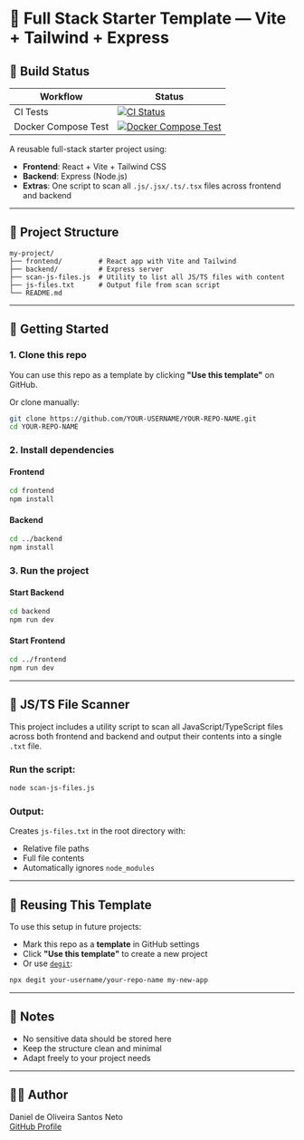 # 🧱 Full Stack Starter Template — Vite + Tailwind + Express

## 🧪 Build Status

| Workflow              | Status |
|-----------------------|--------|
| CI Tests              | [![CI Status](https://github.com/DanielnetoDotCom/blank-node-project/actions/workflows/ci.yml/badge.svg)](https://github.com/DanielnetoDotCom/blank-node-project/actions/workflows/ci.yml) |
| Docker Compose Test   | [![Docker Compose Test](https://github.com/DanielnetoDotCom/blank-node-project/actions/workflows/docker-compose-test.yml/badge.svg)](https://github.com/DanielnetoDotCom/blank-node-project/actions/workflows/docker-compose-test.yml) |

A reusable full-stack starter project using:

- **Frontend**: React + Vite + Tailwind CSS  
- **Backend**: Express (Node.js)  
- **Extras**: One script to scan all `.js/.jsx/.ts/.tsx` files across frontend and backend

---

## 📁 Project Structure

```
my-project/
├── frontend/         # React app with Vite and Tailwind
├── backend/          # Express server
├── scan-js-files.js  # Utility to list all JS/TS files with content
├── js-files.txt      # Output file from scan script
└── README.md
```

---

## 🚀 Getting Started

### 1. Clone this repo

You can use this repo as a template by clicking **"Use this template"** on GitHub.

Or clone manually:

```bash
git clone https://github.com/YOUR-USERNAME/YOUR-REPO-NAME.git
cd YOUR-REPO-NAME
```

### 2. Install dependencies

#### Frontend

```bash
cd frontend
npm install
```

#### Backend

```bash
cd ../backend
npm install
```

### 3. Run the project

#### Start Backend

```bash
cd backend
npm run dev
```

#### Start Frontend

```bash
cd ../frontend
npm run dev
```

---

## 🧪 JS/TS File Scanner

This project includes a utility script to scan all JavaScript/TypeScript files across both frontend and backend and output their contents into a single `.txt` file.

### Run the script:

```bash
node scan-js-files.js
```

### Output:

Creates `js-files.txt` in the root directory with:

- Relative file paths
- Full file contents
- Automatically ignores `node_modules`

---

## 🔄 Reusing This Template

To use this setup in future projects:

- Mark this repo as a **template** in GitHub settings
- Click **"Use this template"** to create a new project
- Or use [`degit`](https://github.com/Rich-Harris/degit):

```bash
npx degit your-username/your-repo-name my-new-app
```

---

## 📌 Notes

- No sensitive data should be stored here
- Keep the structure clean and minimal
- Adapt freely to your project needs

---

## 🧑‍💻 Author

Daniel de Oliveira Santos Neto  
[GitHub Profile](https://github.com/DanielnetoDotCom)
